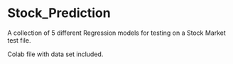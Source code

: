 # Stock_Prediction

A collection of 5 different Regression models for testing on a Stock Market test file.

Colab file with data set included.
